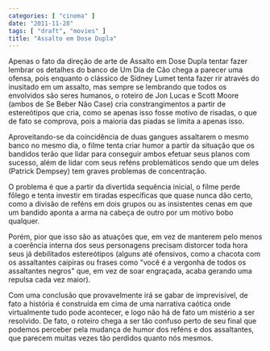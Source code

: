 ```yaml
---
categories: [ "cinema" ]
date: "2011-11-28"
tags: [ "draft", "movies" ]
title: "Assalto em Dose Dupla"
---
```

Apenas o fato da direção de arte de Assalto em Dose Dupla tentar fazer
lembrar os detalhes do banco de Um Dia de Cão chega a parecer uma ofensa,
pois enquanto o clássico de Sidney Lumet tenta fazer rir através do
inusitado em um assalto, mas sempre se lembrando que todos os envolvidos
são seres humanos, o roteiro de Jon Lucas e Scott Moore (ambos de Se
Beber Não Case) cria constrangimentos a partir de estereótipos que cria,
como se apenas isso fosse motivo de risadas, o que de fato se comprova,
pois a maioria das piadas se limita a apenas isso.

Aproveitando-se da coincidência de duas gangues assaltarem o mesmo banco
no mesmo dia, o filme tenta criar humor a partir da situação que os
bandidos terão que lidar para conseguir ambos efetuar seus planos com
sucesso, além de lidar com seus reféns problemáticos sendo que um deles
(Patrick Dempsey) tem graves problemas de concentração.

O problema é que a partir da divertida sequência inicial, o filme
perde fôlego e tenta investir em tiradas específicas que quase nunca
dão certo, como a divisão de reféns em dois grupos ou as insistentes
cenas em que um bandido aponta a arma na cabeça de outro por um motivo
bobo qualquer.

Porém, pior que isso são as atuações que, em vez de manterem pelo
menos a coerência interna dos seus personagens precisam distorcer
toda hora seus já debilitados estereótipos (alguns até ofensivos,
como a chacota com os assaltantes caipiras ou frases como "você é a
vergonha de todos os assaltantes negros" que, em vez de soar engraçada,
acaba gerando uma repulsa cada vez maior).

Com uma conclusão que provavelmente irá se gabar de imprevisível, de
fato a história é construída em cima de uma narrativa caótica onde
virtualmente tudo pode acontecer, e logo não há de fato um mistério
a ser resolvido. De fato, o roteiro chega a ser tão confuso perto de
seu final que podemos perceber pela mudança de humor dos reféns e dos
assaltantes, que parecem muitas vezes tão perdidos quanto nós mesmos.

